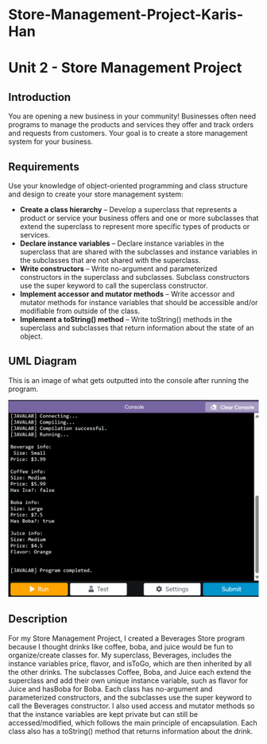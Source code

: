 # Store-Management-Project-Karis-Han

# Unit 2 - Store Management Project

## Introduction

You are opening a new business in your community! Businesses often need programs to manage the products and services they offer and track orders and requests from customers. Your goal is to create a store management system for your business.

## Requirements

Use your knowledge of object-oriented programming and class structure and design to create your store management system:
- **Create a class hierarchy** – Develop a superclass that represents a product or service your business offers and one or more subclasses that extend the superclass to represent more specific types of products or services.
- **Declare instance variables** – Declare instance variables in the superclass that are shared with the subclasses and instance variables in the subclasses that are not shared with the superclass.
- **Write constructors** – Write no-argument and parameterized constructors in the superclass and subclasses. Subclass constructors use the super keyword to call the superclass constructor.
- **Implement accessor and mutator methods** – Write accessor and mutator methods for instance variables that should be accessible and/or modifiable from outside of the class.
- **Implement a toString() method** – Write toString() methods in the superclass and subclasses that return information about the state of an object.

## UML Diagram

This is an image of what gets outputted into the console after running the program.

![UML Diagram for my project](Print.png)

## Description

For my Store Management Project, I created a Beverages Store program because I thought drinks like coffee, boba, and juice would be fun to organize/create classes for. My superclass, Beverages, includes the instance variables price, flavor, and isToGo, which are then inherited by all the other drinks. The subclasses Coffee, Boba, and Juice each extend the superclass and add their own unique instance variable, such as flavor for Juice and hasBoba for Boba. Each class has no-argument and parameterized constructors, and the subclasses use the super keyword to call the Beverages constructor. I also used access and mutator methods so that the instance variables are kept private but can still be accessed/modified, which follows the main principle of encapsulation. Each class also has a toString() method that returns information about the drink.